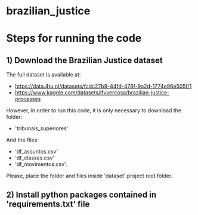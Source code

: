 # brazilian_justice


# Steps for running the code

## 1) Download the Brazilian Justice dataset

The full dataset is available at: 

- https://data.4tu.nl/datasets/fcdc27b9-44fd-476f-9a2d-1774e96e505f/1
- https://www.kaggle.com/datasets/lfvvercosa/brazilian-justice-processes

However, in order to run this code, it is only necessary to download the folder:
- 'tribunais_superiores' 

And the files: 
- 'df_assuntos.csv'
- 'df_classes.csv'
- 'df_movimentos.csv'. 

Please, place the folder and files inside 'dataset' project root folder. 

## 2) Install python packages contained in 'requirements.txt' file